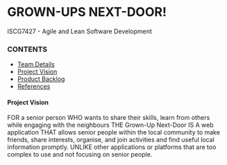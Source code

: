 # GROWN-UPS NEXT-DOOR!
ISCG7427 -  Agile and Lean Software Development

### CONTENTS

* [Team Details](#team-details)
* [Project Vision](#project-vision)
* [Product Backlog](documents/ProductBacklog/ProductBacklog.xlsx)
* [References](documents/REFERENCES.md)


#### Project Vision

FOR a senior person WHO wants to share their skills, learn from others while engaging with the neighbours THE Grown-Up 
Next-Door IS A web application THAT allows senior people within the local community to make friends, share interests, 
organise, and join activities and find useful local information promptly. UNLIKE other applications or platforms that 
are too complex to use and not focusing on senior people.

